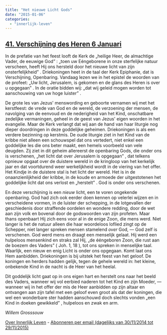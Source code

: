 ```yaml
---
title: "Het nieuwe Licht Gods"
date: "2015-01-06"
categories: 
  - "innerlijk-leven"
---
```


## [41\. Verschijning des Heren 6 Januari](http://ift.tt/1Dc8qcQ)

In de prefatie van het feest looft de Kerk de „heilige Heer, de almachtige Vader, de eeuwige God” : „toen uw Eéngeborene in onze sterfelijke natuur verscheen, heeft Hij ons hersteld door het nieuwe licht van zijn onsterfelijkheid” . Driekoningen heet in de taal der Kerk Epiphanie, dat is Verschijning, Openbaring. Vandaag lezen we in het epistel de woorden van de profeet: „Uw licht, Jerusalem, is gekomen en de glans des Heren is over u opgegaan” . In de oratie bidden wij: „dat wij geleid mogen worden tot aanschouwing van uw hoge luister” .

De grote les van Jezus' menswording en geboorte vernamen wij met het kerstfeest: de vrede van God en de wereld, de verzoening der mensen, de navolging van de eenvoud en de nederigheid van het Kind, onschatbare zedelijke vermaningen, geheel in de geest van Jezus' eigen woorden in het evangelie. Maar de Kerk verlangt dat wij aan de hand van haar liturgie nog dieper doordringen in deze goddelijke geheimen. Driekoningen is als een verdere bezinning op kerstmis. De oude liturgie ziet in het Kind van de kribbe niet alleen een schouwspel dat ons vertedert, niet enkel een goddelijke les die ons beter maakt, een hemels voorbeeld van vele deugden. Zij ziet in dit geheim allereerst de openbaring Gods, die onder ons is verschenen, „het licht dat over Jerusalem is opgegaan” , dat telkens opnieuw opgaat over de duistere wereld in de kringloop van het kerkelijk jaar en dat voortdurend weer werkelijkheid wordt in de viering van het offer. Het Kindje in de duistere stal is het licht der wereld. Het is in de onaanzienlijkheid der kribbe, in de koude en armoede der uitgestotenen het goddelijke licht dat ons verlost en „herstelt” . God is onder ons verschenen.

En deze verschijning is een _nieuw_ licht, een te voren ongekende openbaring. God had zich ook eerder doen kennen op velerlei wijzen en in verscheidene vormen, in de luister der schepping, in de lotgevallen der geschiedenis door straffende oordelen en wondere redding, door de wet aan zijn volk en bovenal door de godswoorden van zijn profeten. Maar thans openbaart Hij zich eens voor al in de enige Zoon, die mens werd. Niet langer is het de natuur alleen die haar woordeloos loflied zingt op de Schepper, niet langer spreken mensen stamelend _over_ God, — God zelf is verschenen. God werd mens en draagt een menselijk gelaat. Hij werd een hulpeloos mensenkind en straks zal Hij, „de ééngeboren Zoon, die rust aan de boezem des Vaders” ( Joh. 1, 18 ), tot ons spreken in menselijke taal. Waarlijk, een nieuw en enig Licht is onder ons opgegaan. Komt laat ons Hem aanbidden. Driekoningen is bij uitstek het feest van het geloof. De koningen en herders hadden gelijk, tegen de gehele wereld in: het kleine, onbekende Kind in de nacht is de Heer van het heelal.

Dit goddelijk licht gaat op in ons eigen hart en herstelt ons naar het beeld des Vaders, wanneer wij vol eerbied naderen tot het Kind en zijn Moeder, — wanneer wij in het offer der mis de Heer aanbidden op zijn altaar en ontvangen aan zijn tafel met een geloof even groot als dat der koningen, die wel een wonderbare ster hadden aanschouwd doch slechts vonden „een Kind in doeken gewikkeld” , hulpeloos en zwak en arm.

_Willem Grosssouw_

[Over Innerlijk Leven](http://ift.tt/1y6X5mY) - [Abonneren per email (dagelijks van 30/11/2014 tot 29/11/2015)](http://eepurl.com/9P3DT)
